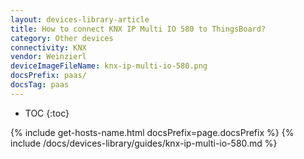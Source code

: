 ```yaml
---
layout: devices-library-article
title: How to connect KNX IP Multi IO 580 to ThingsBoard?
category: Other devices
connectivity: KNX
vendor: Weinzierl
deviceImageFileName: knx-ip-multi-io-580.png
docsPrefix: paas/
docsTag: paas
---
```


* TOC
{:toc}

{% include get-hosts-name.html docsPrefix=page.docsPrefix %}
{% include /docs/devices-library/guides/knx-ip-multi-io-580.md %}